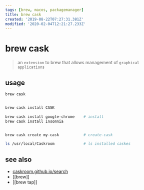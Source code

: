 ```yaml
---
tags: [brew, macos, packagemanager]
title: brew cask
created: '2019-08-22T07:27:31.381Z'
modified: '2020-02-04T12:21:27.233Z'
---
```


# brew cask
> an `extension` to brew that allows management of `graphical applications`

## usage
```sh
brew cask


brew cask install CASK

brew cask install google-chrome    # install
brew cask install insomnia


brew cask create my-cask           # create-cask

ls /usr/local/Caskroom             # ls installed caskes
```

## see also
- [caskroom.github.io/search](https://caskroom.github.io/search)
- [[brew]]
- [[brew tap]]

